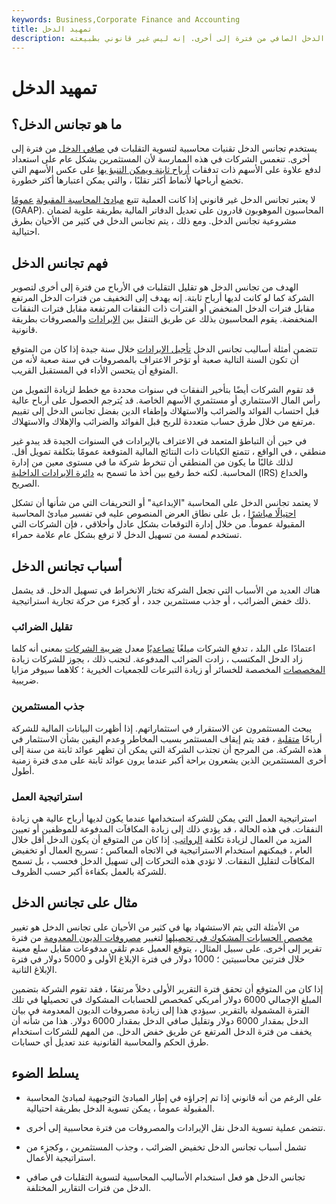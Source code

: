 ```yaml
---
keywords: Business,Corporate Finance and Accounting
title: تمهيد الدخل
description: تجانس الدخل هو أسلوب محاسبة يستخدم لتسوية تقلبات الدخل الصافي من فترة إلى أخرى. إنه ليس غير قانوني بطبيعته.
---
```


# تمهيد الدخل
## ما هو تجانس الدخل؟

يستخدم تجانس الدخل تقنيات محاسبية لتسوية التقلبات في [صافي الدخل](/netincome) من فترة إلى أخرى. تنغمس الشركات في هذه الممارسة لأن المستثمرين بشكل عام على استعداد لدفع علاوة على الأسهم ذات تدفقات [أرباح ثابتة ويمكن التنبؤ بها](/earnings) على عكس الأسهم التي تخضع أرباحها لأنماط أكثر تقلبًا ، والتي يمكن اعتبارها أكثر خطورة.

لا يعتبر تجانس الدخل غير قانوني إذا كانت العملية تتبع [مبادئ المحاسبة المقبولة](/gaap) [عمومًا](/gaap) (GAAP). المحاسبون الموهوبون قادرون على تعديل الدفاتر المالية بطريقة علوية لضمان مشروعية تجانس الدخل. ومع ذلك ، يتم تجانس الدخل في كثير من الأحيان بطرق احتيالية.

## فهم تجانس الدخل

الهدف من تجانس الدخل هو تقليل التقلبات في الأرباح من فترة إلى أخرى لتصوير الشركة كما لو كانت لديها أرباح ثابتة. إنه يهدف إلى التخفيف من فترات الدخل المرتفع مقابل فترات الدخل المنخفض أو الفترات ذات النفقات المرتفعة مقابل فترات النفقات المنخفضة. يقوم المحاسبون بذلك عن طريق التنقل بين [الإيرادات](/revenue) والمصروفات بطريقة قانونية.

تتضمن أمثلة أساليب تجانس الدخل [تأجيل الإيرادات](/deferredrevenue) خلال سنة جيدة إذا كان من المتوقع أن تكون السنة التالية صعبة أو تؤخر الاعتراف بالمصروفات في سنة صعبة لأنه من المتوقع أن يتحسن الأداء في المستقبل القريب.

قد تقوم الشركات أيضًا بتأخير النفقات في سنوات محددة مع خطط لزيادة التمويل من رأس المال الاستثماري أو مستثمري الأسهم الخاصة. قد يُترجم الحصول على أرباح عالية قبل احتساب الفوائد والضرائب والاستهلاك وإطفاء الدين بفضل تجانس الدخل إلى تقييم مرتفع من خلال طرق حساب متعددة للربح قبل الفوائد والضرائب والإهلاك والاستهلاك.

في حين أن التباطؤ المتعمد في الاعتراف بالإيرادات في السنوات الجيدة قد يبدو غير منطقي ، في الواقع ، تتمتع الكيانات ذات النتائج المالية المتوقعة عمومًا بتكلفة تمويل أقل. لذلك غالبًا ما يكون من المنطقي أن تنخرط شركة ما في مستوى معين من إدارة المحاسبة. لكنه خط رفيع بين أخذ ما تسمح به [دائرة الإيرادات الداخلية](/irs) (IRS) والخداع الصريح.

لا يعتمد تجانس الدخل على المحاسبة "الإبداعية" أو التحريفات التي من شأنها أن تشكل [احتيالًا مباشرًا](/fraud) ، بل على نطاق العرض المنصوص عليه في تفسير مبادئ المحاسبة المقبولة عموماً. من خلال إدارة التوقعات بشكل عادل وأخلاقي ، فإن الشركات التي تستخدم لمسة من تسهيل الدخل لا ترفع بشكل عام علامة حمراء.

## أسباب تجانس الدخل

هناك العديد من الأسباب التي تجعل الشركة تختار الانخراط في تسهيل الدخل. قد يشمل ذلك خفض الضرائب ، أو جذب مستثمرين جدد ، أو كجزء من حركة تجارية استراتيجية.

### تقليل الضرائب

اعتمادًا على البلد ، تدفع الشركات مبلغًا [تصاعديًا](/progressivetax) معدل [ضريبة الشركات](/corporatetax) بمعنى أنه كلما زاد الدخل المكتسب ، زادت الضرائب المدفوعة. لتجنب ذلك ، يجوز للشركات زيادة [المخصصات](/generalprovisions) المخصصة للخسائر أو زيادة التبرعات للجمعيات الخيرية ؛ كلاهما سيوفر مزايا ضريبية.

### جذب المستثمرين

يبحث المستثمرون عن الاستقرار في استثماراتهم. إذا أظهرت البيانات المالية للشركة أرباحًا [متقلبة](/volatility) ، فقد يتم إيقاف المستثمر بسبب المخاطر وعدم اليقين بشأن الاستثمار في هذه الشركة. من المرجح أن تجتذب الشركة التي يمكن أن تظهر عوائد ثابتة من سنة إلى أخرى المستثمرين الذين يشعرون براحة أكبر عندما يرون عوائد ثابتة على مدى فترة زمنية أطول.

### استراتيجية العمل

استراتيجية العمل التي يمكن للشركة استخدامها عندما يكون لديها أرباح عالية هي زيادة النفقات. في هذه الحالة ، قد يؤدي ذلك إلى زيادة المكافآت المدفوعة للموظفين أو تعيين المزيد من العمال لزيادة تكلفة [الرواتب](/payroll). إذا كان من المتوقع أن يكون الدخل أقل خلال العام ، فيمكنهم استخدام الاستراتيجية في الاتجاه المعاكس ؛ تسريح العمال أو تخفيض المكافآت لتقليل النفقات. لا تؤدي هذه التحركات إلى تسهيل الدخل فحسب ، بل تسمح للشركة بالعمل بكفاءة أكبر حسب الظروف.

## مثال على تجانس الدخل

من الأمثلة التي يتم الاستشهاد بها في كثير من الأحيان على تجانس الدخل هو تغيير [مخصص الحسابات المشكوك في تحصيلها](/allowancefordoubtfulaccounts) لتغيير [مصروفات الديون المعدومة](/bad-debt-expense) من فترة تقرير إلى أخرى. على سبيل المثال ، يتوقع العميل عدم تلقي مدفوعات مقابل سلع معينة خلال فترتين محاسبيتين ؛ 1000 دولار في فترة الإبلاغ الأولى و 5000 دولار في فترة الإبلاغ الثانية.

إذا كان من المتوقع أن تحقق فترة التقرير الأولى دخلاً مرتفعًا ، فقد تقوم الشركة بتضمين المبلغ الإجمالي 6000 دولار أمريكي كمخصص للحسابات المشكوك في تحصيلها في تلك الفترة المشمولة بالتقرير. سيؤدي هذا إلى زيادة مصروفات الديون المعدومة في بيان الدخل بمقدار 6000 دولار وتقليل صافي الدخل بمقدار 6000 دولار. هذا من شأنه أن يخفف من فترة الدخل المرتفع عن طريق خفض الدخل. من المهم للشركات استخدام طرق الحكم والمحاسبة القانونية عند تعديل أي حسابات.

## يسلط الضوء

- على الرغم من أنه قانوني إذا تم إجراؤه في إطار المبادئ التوجيهية لمبادئ المحاسبة المقبولة عموماً ، يمكن تسوية الدخل بطريقة احتيالية.

- تتضمن عملية تسوية الدخل نقل الإيرادات والمصروفات من فترة محاسبية إلى أخرى.

- تشمل أسباب تجانس الدخل تخفيض الضرائب ، وجذب المستثمرين ، وكجزء من استراتيجية الأعمال.

- تجانس الدخل هو فعل استخدام الأساليب المحاسبية لتسوية التقلبات في صافي الدخل من فترات التقارير المختلفة.

